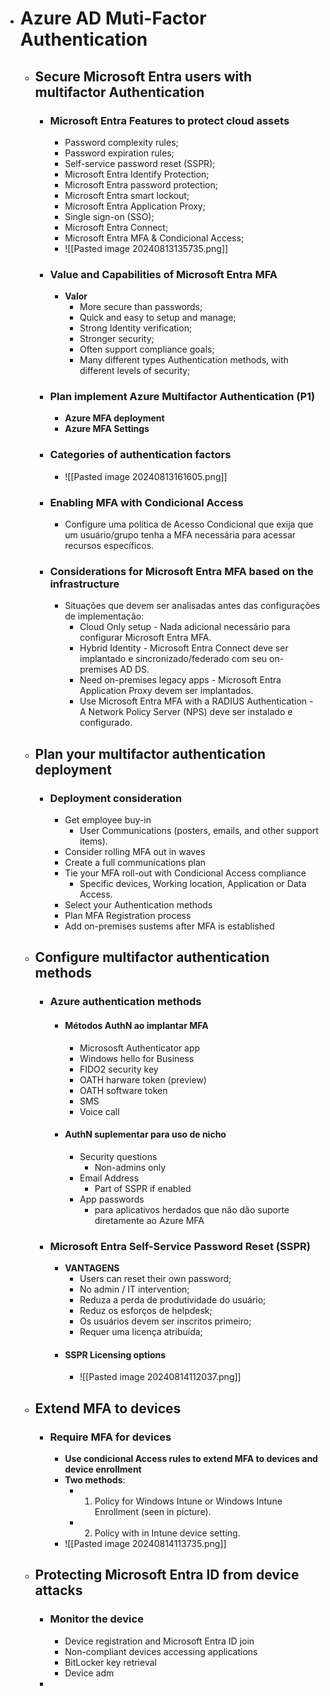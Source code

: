 - # Azure AD Muti-Factor Authentication 
	- ## Secure Microsoft Entra users with multifactor Authentication
		- ### Microsoft Entra Features to protect cloud assets
			- Password complexity rules;
			- Password expiration rules;
			- Self-service password reset (SSPR);
			- Microsoft  Entra Identify Protection;
			- Microsoft Entra password protection;
			- Microsoft Entra smart lockout;
			- Microsoft Entra Application Proxy;
			- Single sign-on (SSO);
			- Microsoft Entra Connect;
			- Microsoft Entra MFA & Condicional Access;
			- ![[Pasted image 20240813135735.png]]
		- ### Value and Capabilities of Microsoft Entra MFA
			- **Valor**
				- More secure than passwords;
				- Quick and easy to setup and manage;
				- Strong Identity verification;
				- Stronger security;
				- Often support compliance goals;
				- Many different types Authentication methods, with different levels of security;
		- ### Plan implement Azure Multifactor Authentication (P1)
			- **Azure MFA deployment**
			- **Azure MFA Settings**
		- ### Categories of authentication factors
			- ![[Pasted image 20240813161605.png]]
		- ### Enabling MFA with Condicional Access
			- Configure uma política de Acesso Condicional que exija que um usuário/grupo tenha a MFA necessária para acessar recursos específicos.
		- ### Considerations for Microsoft Entra MFA based on the infrastructure
			- Situações que devem ser analisadas antes das configurações de implementação:
				- Cloud Only setup - Nada adicional necessário para configurar Microsoft Entra MFA.
				- Hybrid Identity - Microsoft Entra Connect deve ser implantado e sincronizado/federado com seu on-premises AD DS.
				- Need on-premises legacy apps - Microsoft Entra Application Proxy devem ser implantados.
				- Use Microsoft Entra MFA with a RADIUS Authentication - A Network Policy Server (NPS) deve ser instalado e configurado.
	- ## Plan your multifactor authentication deployment
		- ### Deployment consideration
			- Get employee buy-in
				- User Communications (posters, emails, and other support items).
			- Consider rolling MFA out in waves
			- Create a full communications plan
			- Tie your MFA roll-out with Condicional Access compliance
				- Specific devices, Working location, Application or Data Access.
			- Select your Authentication methods
			- Plan MFA Registration process
			- Add on-premises sustems after MFA is established
	- ## Configure multifactor authentication methods
		- ### Azure authentication methods
			- #### Métodos AuthN ao implantar MFA
				- Micrososft Authenticator app
				- Windows hello for Business
				- FIDO2 security key
				- OATH harware token (preview)
				- OATH software token
				- SMS
				- Voice call
			- #### AuthN suplementar para uso de nicho
				- Security questions
					- Non-admins only
				- Email Address
					- Part of SSPR if enabled
				- App passwords
					- para aplicativos herdados que não dão suporte diretamente ao Azure MFA
		- ### Microsoft Entra Self-Service Password Reset (SSPR)
			- **VANTAGENS**
				- Users can reset their own password;
				- No admin / IT intervention;
				- Reduza a perda de produtividade do usuário;
				- Reduz os esforços de helpdesk;
				- Os usuários devem ser inscritos primeiro;
				- Requer uma licença atribuída;
			- #### SSPR Licensing options
				- ![[Pasted image 20240814112037.png]]
	- ## Extend MFA to devices
		- ### Require MFA for devices
			- **Use condicional Access rules to extend MFA to devices and device enrollment**
			- **Two methods**:
				- 1) Policy for Windows Intune or Windows Intune Enrollment (seen in picture).
				- 2) Policy with in Intune device setting.
			- ![[Pasted image 20240814113735.png]]
	- ## Protecting Microsoft Entra ID from device attacks
		- ### Monitor the device
			- Device registration and Microsoft Entra ID join
			- Non-compliant devices accessing applications
			- BitLocker key retrieval
			- Device adm
		- 